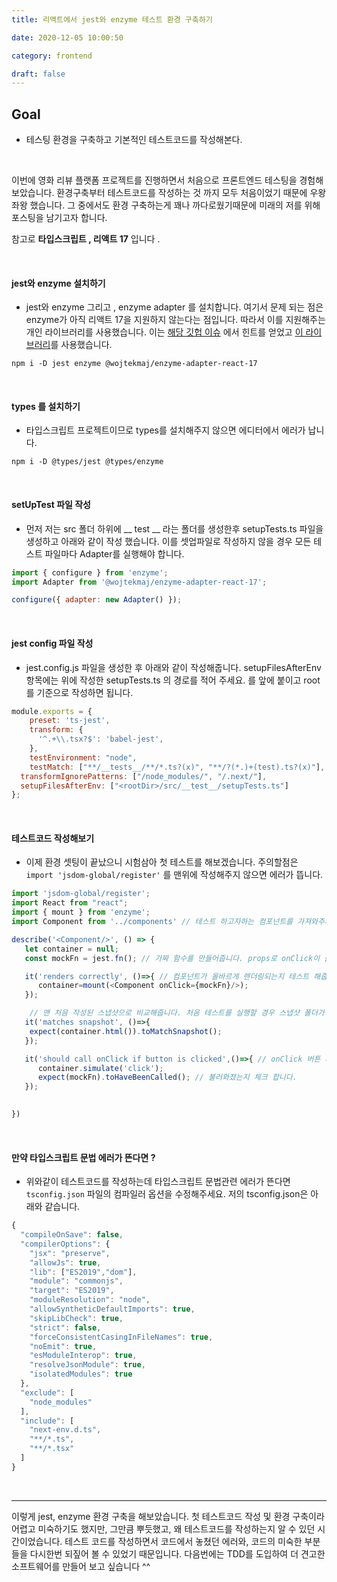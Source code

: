 ```yaml
---
title: 리액트에서 jest와 enzyme 테스트 환경 구축하기 

date: 2020-12-05 10:00:50

category: frontend

draft: false
---
```


## Goal

- 테스팅 환경을 구축하고 기본적인 테스트코드를 작성해본다.


<br/>




이번에 영화 리뷰 플랫폼 프로젝트를 진행하면서 처음으로 프론트엔드 테스팅을 경험해보았습니다. 환경구축부터 테스트코드를 작성하는 것 까지 모두 처음이었기 때문에 우왕좌왕 했습니다. 그 중에서도 환경 구축하는게 꽤나 까다로웠기때문에 미래의 저를 위해 포스팅을 남기고자 합니다. 

참고로 **타입스크립트 , 리액트 17** 입니다 . 

<br/>

#### jest와 enzyme 설치하기

- jest와 enzyme 그리고 , enzyme adapter 를 설치합니다. 여기서 문제 되는 점은 enzyme가 아직 리액트 17을 지원하지 않는다는 점입니다. 따라서 이를 지원해주는 개인 라이브러리를 사용했습니다.  이는 [해당 깃헙 이슈](https://github.com/enzymejs/enzyme/issues/2429) 에서 힌트를 얻었고 [이 라이브러리](https://www.npmjs.com/package/@wojtekmaj/enzyme-adapter-react-17)를 사용했습니다. 

```
npm i -D jest enzyme @wojtekmaj/enzyme-adapter-react-17
```

<br/>



#### types 를 설치하기

- 타입스크립트 프로젝트이므로 types를 설치해주지 않으면 에디터에서 에러가 납니다.

```
npm i -D @types/jest @types/enzyme  
```

<br/>

#### setUpTest 파일 작성

- 먼저 저는 src 폴더 하위에  __ test __ 라는 폴더를 생성한후 setupTests.ts 파일을 생성하고 아래와 같이 작성 했습니다. 이를 셋업파일로 작성하지 않을 경우 모든 테스트 파일마다 Adapter를 실행해야 합니다. 

```javascript
import { configure } from 'enzyme';
import Adapter from '@wojtekmaj/enzyme-adapter-react-17';

configure({ adapter: new Adapter() });
```

<br/>



#### jest config 파일 작성

- jest.config.js 파일을 생성한 후 아래와 같이 작성해줍니다. setupFilesAfterEnv 항목에는 위에 작성한 setupTests.ts 의 경로를 적어 주세요. <rootDir>를 앞에 붙이고 root를 기준으로 작성하면 됩니다. 

```javascript
module.exports = {
    preset: 'ts-jest',
    transform: {
      '^.+\\.tsx?$': 'babel-jest',
    },
	testEnvironment: "node",
	testMatch: ["**/__tests__/**/*.ts?(x)", "**/?(*.)+(test).ts?(x)"],
  transformIgnorePatterns: ["/node_modules/", "/.next/"],
  setupFilesAfterEnv: ["<rootDir>/src/__test__/setupTests.ts"] 
};
```



<br/>



#### 테스트코드 작성해보기

- 이제 환경 셋팅이 끝났으니 시험삼아 첫 테스트를 해보겠습니다.  주의할점은 `import 'jsdom-global/register'`  를 맨위에 작성해주지 않으면 에러가 뜹니다. 

```typescript
import 'jsdom-global/register'; 
import React from "react";
import { mount } from 'enzyme';
import Component from '../components' // 테스트 하고자하는 컴포넌트를 가져와주세요 

describe('<Component/>', () => {
   let container = null;
   const mockFn = jest.fn(); // 가짜 함수를 만들어줍니다. props로 onClick이 들어가는 경우에 이를 삽입해주면 됩니다. 

   it('renders correctly', ()=>{ // 컴포넌트가 올바르게 렌더링되는지 테스트 해줍니다. 
      container=mount(<Component onClick={mockFn}/>); 
   });

	// 맨 처음 작성된 스냅샷으로 비교해줍니다. 처음 테스트를 실행할 경우 스냅샷 폴더가 생성되								고 새로운 파일이 저장됩니다.`
   it('matches snapshot', ()=>{
    expect(container.html()).toMatchSnapshot();
   });

   it('should call onClick if button is clicked',()=>{ // onClick 버튼 시뮬레이션 
      container.simulate('click');
      expect(mockFn).toHaveBeenCalled(); // 불러와졌는지 체크 합니다. 
   });

   
})
```



<br/>



#### 만약 타입스크립트 문법 에러가 뜬다면 ?

- 위와같이 테스트코드를 작성하는데 타입스크립트 문법관련 에러가 뜬다면 `tsconfig.json` 파일의 컴파일러 옵션을 수정해주세요. 저의 tsconfig.json은 아래와 같습니다.

```javascript
{
  "compileOnSave": false,
  "compilerOptions": {
    "jsx": "preserve",
    "allowJs": true,
    "lib": ["ES2019","dom"],
    "module": "commonjs",
    "target": "ES2019",
    "moduleResolution": "node",
    "allowSyntheticDefaultImports": true,
    "skipLibCheck": true,
    "strict": false,
    "forceConsistentCasingInFileNames": true,
    "noEmit": true,
    "esModuleInterop": true,
    "resolveJsonModule": true,
    "isolatedModules": true
  },
  "exclude": [
    "node_modules"
  ],
  "include": [
    "next-env.d.ts",
    "**/*.ts",
    "**/*.tsx"
  ]
}
```



<br/>



---

이렇게 jest, enzyme 환경 구축을 해보았습니다.  첫 테스트코드 작성 및 환경 구축이라 어렵고 미숙하기도 했지만, 그만큼 뿌듯했고, 왜 테스트코드를 작성하는지 알 수 있던 시간이었습니다. 테스트 코드를 작성하면서 코드에서 놓쳤던 에러와, 코드의 미숙한 부분들을 다시한번 되짚어 볼 수 있었기 때문입니다. 다음번에는 TDD를 도입하여 더 견고한 소프트웨어를 만들어 보고 싶습니다 ^^



 